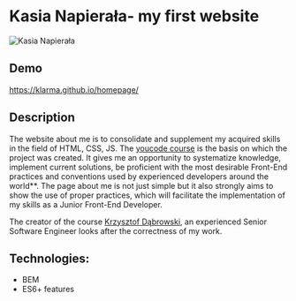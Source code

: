 # Kasia Napierała- my first website

![Kasia Napierała](https://i.postimg.cc/QNp8CjdW/kasia.jpg)

## Demo

https://klarma.github.io/homepage/

## Description

The website about me is to consolidate and supplement my acquired skills in the field of HTML, CSS, JS. The [youcode course](https://youcode.pl/frontend-developer/) is the basis on which the project was created. It gives me an opportunity to systematize knowledge, implement current solutions, be proficient with the most desirable Front-End practices and conventions used by experienced developers around the world**. The page about me is not just simple but it also strongly aims to show the use of proper practices, which will facilitate the implementation of my skills as a Junior Front-End Developer.

The creator of the course [Krzysztof Dąbrowski](https://www.linkedin.com/in/dabrowskisoftware), an experienced Senior Software Engineer  looks after the correctness of my work.

## Technologies:

- BEM
- ES6+ features